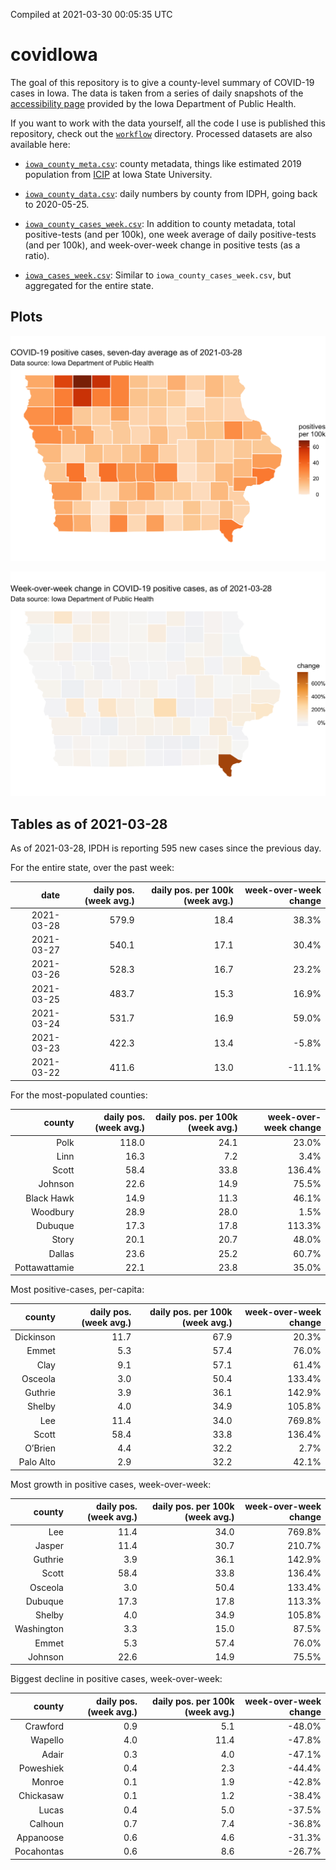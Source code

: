 Compiled at 2021-03-30 00:05:35 UTC

<!-- README.md is generated from README.Rmd. Please edit that file -->

# covidIowa

<!-- badges: start -->

<!-- badges: end -->

The goal of this repository is to give a county-level summary of
COVID-19 cases in Iowa. The data is taken from a series of daily
snapshots of the [accessibility
page](https://coronavirus.iowa.gov/pages/access) provided by the Iowa
Department of Public Health.

If you want to work with the data yourself, all the code I use is
published this repository, check out the [`workflow`](workflow)
directory. Processed datasets are also available here:

  - [`iowa_county_meta.csv`](https://raw.githubusercontent.com/ijlyttle/covidIowa/master/workflow/data/99-publish/iowa_county_meta.csv):
    county metadata, things like estimated 2019 population from
    [ICIP](https://www.icip.iastate.edu/tables/population/counties-estimates)
    at Iowa State University.

  - [`iowa_county_data.csv`](https://raw.githubusercontent.com/ijlyttle/covidIowa/master/workflow/data/99-publish/iowa_county_data.csv):
    daily numbers by county from IDPH, going back to 2020-05-25.

  - [`iowa_county_cases_week.csv`](https://raw.githubusercontent.com/ijlyttle/covidIowa/master/workflow/data/99-publish/iowa_county_data.csv):
    In addition to county metadata, total positive-tests (and per 100k),
    one week average of daily positive-tests (and per 100k), and
    week-over-week change in positive tests (as a ratio).

  - [`iowa_cases_week.csv`](https://raw.githubusercontent.com/ijlyttle/covidIowa/master/workflow/data/99-publish/iowa_cases_week.csv):
    Similar to `iowa_county_cases_week.csv`, but aggregated for the
    entire state.

## Plots

![](workflow/data/99-publish/iowa_cases.png)

![](workflow/data/99-publish/iowa_change.png)

## Tables as of 2021-03-28

As of 2021-03-28, IPDH is reporting 595 new cases since the previous
day.

For the entire state, over the past week:

|       date | daily pos. (week avg.) | daily pos. per 100k (week avg.) | week-over-week change |
| ---------: | ---------------------: | ------------------------------: | --------------------: |
| 2021-03-28 |                  579.9 |                            18.4 |                 38.3% |
| 2021-03-27 |                  540.1 |                            17.1 |                 30.4% |
| 2021-03-26 |                  528.3 |                            16.7 |                 23.2% |
| 2021-03-25 |                  483.7 |                            15.3 |                 16.9% |
| 2021-03-24 |                  531.7 |                            16.9 |                 59.0% |
| 2021-03-23 |                  422.3 |                            13.4 |                \-5.8% |
| 2021-03-22 |                  411.6 |                            13.0 |               \-11.1% |

For the most-populated counties:

|        county | daily pos. (week avg.) | daily pos. per 100k (week avg.) | week-over-week change |
| ------------: | ---------------------: | ------------------------------: | --------------------: |
|          Polk |                  118.0 |                            24.1 |                 23.0% |
|          Linn |                   16.3 |                             7.2 |                  3.4% |
|         Scott |                   58.4 |                            33.8 |                136.4% |
|       Johnson |                   22.6 |                            14.9 |                 75.5% |
|    Black Hawk |                   14.9 |                            11.3 |                 46.1% |
|      Woodbury |                   28.9 |                            28.0 |                  1.5% |
|       Dubuque |                   17.3 |                            17.8 |                113.3% |
|         Story |                   20.1 |                            20.7 |                 48.0% |
|        Dallas |                   23.6 |                            25.2 |                 60.7% |
| Pottawattamie |                   22.1 |                            23.8 |                 35.0% |

Most positive-cases, per-capita:

|    county | daily pos. (week avg.) | daily pos. per 100k (week avg.) | week-over-week change |
| --------: | ---------------------: | ------------------------------: | --------------------: |
| Dickinson |                   11.7 |                            67.9 |                 20.3% |
|     Emmet |                    5.3 |                            57.4 |                 76.0% |
|      Clay |                    9.1 |                            57.1 |                 61.4% |
|   Osceola |                    3.0 |                            50.4 |                133.4% |
|   Guthrie |                    3.9 |                            36.1 |                142.9% |
|    Shelby |                    4.0 |                            34.9 |                105.8% |
|       Lee |                   11.4 |                            34.0 |                769.8% |
|     Scott |                   58.4 |                            33.8 |                136.4% |
|   O’Brien |                    4.4 |                            32.2 |                  2.7% |
| Palo Alto |                    2.9 |                            32.2 |                 42.1% |

Most growth in positive cases, week-over-week:

|     county | daily pos. (week avg.) | daily pos. per 100k (week avg.) | week-over-week change |
| ---------: | ---------------------: | ------------------------------: | --------------------: |
|        Lee |                   11.4 |                            34.0 |                769.8% |
|     Jasper |                   11.4 |                            30.7 |                210.7% |
|    Guthrie |                    3.9 |                            36.1 |                142.9% |
|      Scott |                   58.4 |                            33.8 |                136.4% |
|    Osceola |                    3.0 |                            50.4 |                133.4% |
|    Dubuque |                   17.3 |                            17.8 |                113.3% |
|     Shelby |                    4.0 |                            34.9 |                105.8% |
| Washington |                    3.3 |                            15.0 |                 87.5% |
|      Emmet |                    5.3 |                            57.4 |                 76.0% |
|    Johnson |                   22.6 |                            14.9 |                 75.5% |

Biggest decline in positive cases, week-over-week:

|     county | daily pos. (week avg.) | daily pos. per 100k (week avg.) | week-over-week change |
| ---------: | ---------------------: | ------------------------------: | --------------------: |
|   Crawford |                    0.9 |                             5.1 |               \-48.0% |
|    Wapello |                    4.0 |                            11.4 |               \-47.8% |
|      Adair |                    0.3 |                             4.0 |               \-47.1% |
|  Poweshiek |                    0.4 |                             2.3 |               \-44.4% |
|     Monroe |                    0.1 |                             1.9 |               \-42.8% |
|  Chickasaw |                    0.1 |                             1.2 |               \-38.4% |
|      Lucas |                    0.4 |                             5.0 |               \-37.5% |
|    Calhoun |                    0.7 |                             7.4 |               \-36.8% |
|  Appanoose |                    0.6 |                             4.6 |               \-31.3% |
| Pocahontas |                    0.6 |                             8.6 |               \-26.7% |
